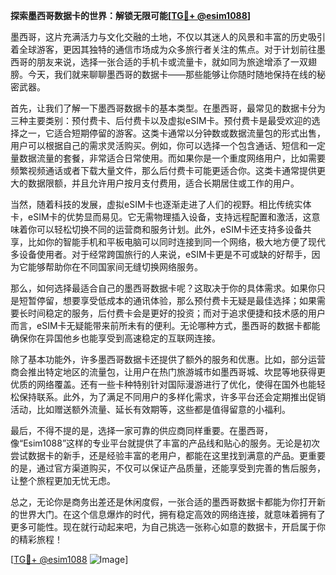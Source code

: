 **探索墨西哥数据卡的世界：解锁无限可能[[TG💪+ @esim1088](https://t.me/s/esim1088)]**

墨西哥，这片充满活力与文化交融的土地，不仅以其迷人的风景和丰富的历史吸引着全球游客，更因其独特的通信市场成为众多旅行者关注的焦点。对于计划前往墨西哥的朋友来说，选择一张合适的手机卡或流量卡，就如同为旅途增添了一双翅膀。今天，我们就来聊聊墨西哥的数据卡——那些能够让你随时随地保持在线的秘密武器。

首先，让我们了解一下墨西哥数据卡的基本类型。在墨西哥，最常见的数据卡分为三种主要类别：预付费卡、后付费卡以及虚拟eSIM卡。预付费卡是最受欢迎的选择之一，它适合短期停留的游客。这类卡通常以分钟数或数据流量包的形式出售，用户可以根据自己的需求灵活购买。例如，你可以选择一个包含通话、短信和一定量数据流量的套餐，非常适合日常使用。而如果你是一个重度网络用户，比如需要频繁视频通话或者下载大量文件，那么后付费卡可能更适合你。这类卡通常提供更大的数据限额，并且允许用户按月支付费用，适合长期居住或工作的用户。

当然，随着科技的发展，虚拟eSIM卡也逐渐走进了人们的视野。相比传统实体卡，eSIM卡的优势显而易见。它无需物理插入设备，支持远程配置和激活，这意味着你可以轻松切换不同的运营商和服务计划。此外，eSIM卡还支持多设备共享，比如你的智能手机和平板电脑可以同时连接到同一个网络，极大地方便了现代多设备使用者。对于经常跨国旅行的人来说，eSIM卡更是不可或缺的好帮手，因为它能够帮助你在不同国家间无缝切换网络服务。

那么，如何选择最适合自己的墨西哥数据卡呢？这取决于你的具体需求。如果你只是短暂停留，想要享受低成本的通讯体验，那么预付费卡无疑是最佳选择；如果需要长时间稳定的服务，后付费卡会是更好的投资；而对于追求便捷和技术感的用户而言，eSIM卡无疑能带来前所未有的便利。无论哪种方式，墨西哥的数据卡都能确保你在异国他乡也能享受到高速稳定的互联网连接。

除了基本功能外，许多墨西哥数据卡还提供了额外的服务和优惠。比如，部分运营商会推出特定地区的流量包，让用户在热门旅游城市如墨西哥城、坎昆等地获得更优质的网络覆盖。还有一些卡种特别针对国际漫游进行了优化，使得在国外也能轻松保持联系。此外，为了满足不同用户的多样化需求，许多平台还会定期推出促销活动，比如赠送额外流量、延长有效期等，这些都是值得留意的小福利。

最后，不得不提的是，选择一家可靠的供应商同样重要。在墨西哥，像“Esim1088”这样的专业平台就提供了丰富的产品线和贴心的服务。无论是初次尝试数据卡的新手，还是经验丰富的老用户，都能在这里找到满意的产品。更重要的是，通过官方渠道购买，不仅可以保证产品质量，还能享受到完善的售后服务，让整个旅程更加无忧无虑。

总之，无论你是商务出差还是休闲度假，一张合适的墨西哥数据卡都能为你打开新的世界大门。在这个信息爆炸的时代，拥有稳定高效的网络连接，就意味着拥有了更多可能性。现在就行动起来吧，为自己挑选一张称心如意的数据卡，开启属于你的精彩旅程！

[[TG💪+ @esim1088](https://t.me/s/esim1088) ![Image](https://i.postimg.cc/4NQfJmqS/Snipaste-2025-05-13-00-14-12.png)]